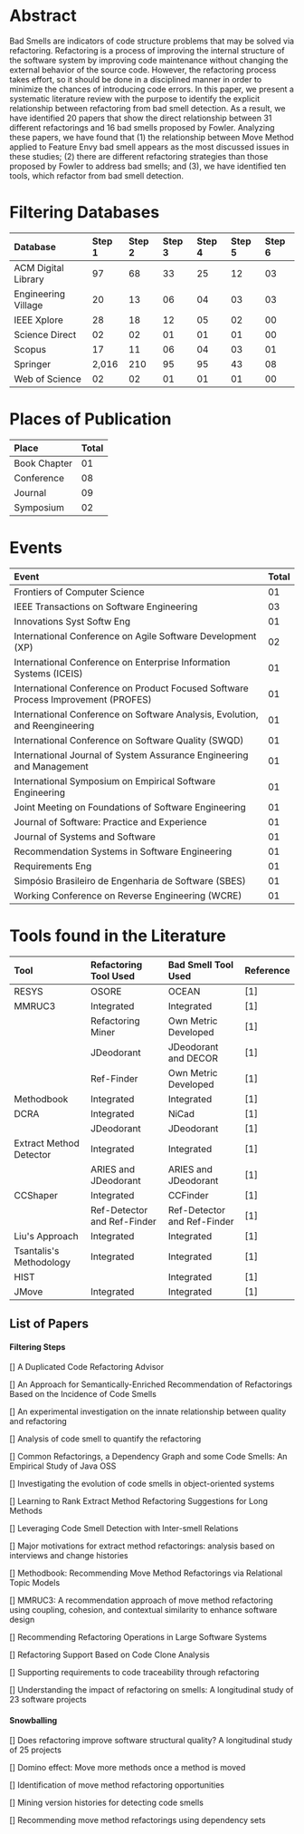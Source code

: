 # Abstract

Bad Smells are indicators of code structure problems that may be solved via refactoring.
Refactoring is a process of improving the internal structure of the software system by 
improving code maintenance without changing the external behavior of the source code. 
However, the refactoring process takes effort, so it should be done in a disciplined manner 
in order to minimize the chances of introducing code errors. In this paper, we present a 
systematic literature review with the purpose to identify the explicit relationship between 
refactoring from bad smell detection. As a result, we have identified 20 papers that show the 
direct relationship between 31 different refactorings and 16 bad smells proposed by Fowler. 
Analyzing these papers, we have found that (1) the relationship between Move Method applied to 
Feature Envy bad smell appears as the most discussed issues in these studies; (2) there are 
different refactoring strategies than those proposed by Fowler to address bad smells; and (3), 
we have identified ten tools, which refactor from bad smell detection.



# Filtering Databases

| Database            | Step 1 | Step 2 | Step 3 | Step 4 | Step 5 | Step 6 |
|:--------------------|:--------|:--------|:--------|:--------|:--------|:--------|
| ACM Digital Library | 97 | 68  | 33 | 25 | 12 | 03 |
| Engineering Village | 20 | 13  | 06 | 04 | 03 | 03 |
| IEEE Xplore         | 28 | 18  | 12 | 05 | 02 | 00 |
| Science Direct      | 02 | 02  | 01 | 01 | 01 | 00 |
| Scopus              | 17 | 11  | 06 | 04 | 03 | 01 |
| Springer            | 2,016 | 210  | 95 | 95 | 43 | 08 |
| Web of Science      | 02 | 02  | 01 | 01 | 01 | 00 |



# Places of Publication

| Place            | Total |
|:-----------------|:------|
| Book Chapter     | 01 |
| Conference       | 08 |
| Journal          | 09 |
| Symposium        | 02 |



# Events

| Event                                                                             | Total |
|:----------------------------------------------------------------------------------|:------|
| Frontiers of Computer Science                                                     | 01 |
| IEEE Transactions on Software Engineering	                                        | 03 |
| Innovations Syst Softw Eng                                                        | 01 |
| International Conference on Agile Software Development (XP)	                      | 02 |
| International Conference on Enterprise Information Systems (ICEIS)              	| 01 |
| International Conference on Product Focused Software Process Improvement (PROFES)	| 01 |
| International Conference on Software Analysis, Evolution, and Reengineering	      | 01 |
| International Conference on Software Quality (SWQD)                             	| 01 |
| International Journal of System Assurance Engineering and Management            	| 01 |
| International Symposium on Empirical Software Engineering                       	| 01 |
| Joint Meeting on Foundations of Software Engineering	                            | 01 |
| Journal of Software: Practice and Experience	                                    | 01 |
| Journal of Systems and Software                                                 	| 01 |
| Recommendation Systems in Software Engineering	                                  | 01 |
| Requirements Eng                                                                	| 01 |
| Simpósio Brasileiro de Engenharia de Software (SBES)	                            | 01 |
| Working Conference on Reverse Engineering (WCRE)                          	      | 01 |



# Tools found in the Literature

| Tool | Refactoring Tool Used | Bad Smell Tool Used | Reference |
|:-----|:----------------------|:--------------------|:----------|
| RESYS | OSORE                | OCEAN               | [1]       |
| MMRUC3 | Integrated          | Integrated          | [1]       |
|        | Refactoring Miner   | Own Metric Developed | [1]      |
|        | JDeodorant          | JDeodorant and DECOR | [1]      |
|        | Ref-Finder          | Own Metric Developed | [1]      |
| Methodbook | Integrated      | Integrated           | [1]      |
| DCRA   | Integrated          | NiCad                | [1]      |
|        | JDeodorant          | JDeodorant           | [1]      |
| Extract Method Detector | Integrated | Integrated   | [1]      |
|       | ARIES and JDeodorant | ARIES and JDeodorant | [1]      |
| CCShaper | Integrated          | CCFinder             | [1]      |
|  | Ref-Detector and Ref-Finder | Ref-Detector and Ref-Finder | [1] |
| Liu's Approach | Integrated    | Integrated         | [1]      |
| Tsantalis's Methodology  | Integrated  | Integrated | [1]      |
| HIST   |                     | Integrated           | [1]      |
| JMove    | Integrated      | Integrated             | [1]      |


## List of Papers

#### Filtering Steps

[] A Duplicated Code Refactoring Advisor

[] An Approach for Semantically-Enriched Recommendation of Refactorings Based on the Incidence of Code Smells

[] An experimental investigation on the innate relationship between quality and refactoring

[] Analysis of code smell to quantify the refactoring

[] Common Refactorings, a Dependency Graph and some Code Smells: An Empirical Study of Java OSS

[] Investigating the evolution of code smells in object-oriented systems

[] Learning to Rank Extract Method Refactoring Suggestions for Long Methods

[] Leveraging Code Smell Detection with Inter-smell Relations

[] Major motivations for extract method refactorings: analysis based on interviews and change histories

[] Methodbook: Recommending Move Method Refactorings via Relational Topic Models

[] MMRUC3: A recommendation approach of move method refactoring using coupling, cohesion, and contextual similarity to enhance software design

[] Recommending Refactoring Operations in Large Software Systems

[] Refactoring Support Based on Code Clone Analysis

[] Supporting requirements to code traceability through refactoring

[] Understanding the impact of refactoring on smells: A longitudinal study of 23 software projects


#### Snowballing

[] Does refactoring improve software structural quality? A longitudinal study of 25 projects

[] Domino effect: Move more methods once a method is moved

[] Identification of move method refactoring opportunities

[] Mining version histories for detecting code smells

[] Recommending move method refactorings using dependency sets

